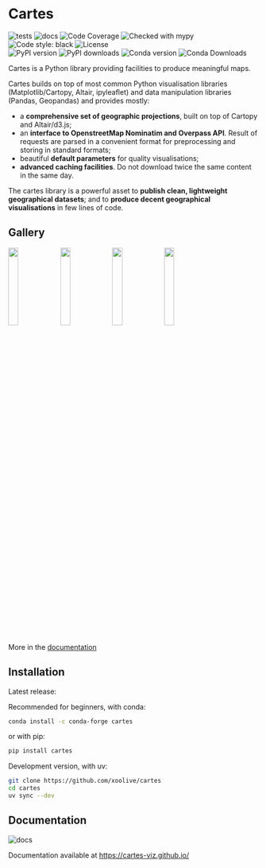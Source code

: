 # Cartes

![tests](https://github.com/xoolive/cartes/workflows/tests/badge.svg)
![docs](https://github.com/xoolive/cartes/workflows/docs/badge.svg)
![Code Coverage](https://img.shields.io/codecov/c/github/xoolive/cartes.svg)
![Checked with mypy](https://img.shields.io/badge/mypy-checked-blue.svg)
![Code style: black](https://img.shields.io/badge/code%20style-black-black.svg)
![License](https://img.shields.io/pypi/l/cartes.svg)\
![PyPI version](https://img.shields.io/pypi/v/cartes)
![PyPI downloads](https://img.shields.io/pypi/dm/cartes)
![Conda version](https://img.shields.io/conda/vn/conda-forge/cartes)
![Conda Downloads](https://img.shields.io/conda/dn/conda-forge/cartes.svg)

Cartes is a Python library providing facilities to produce meaningful maps.

Cartes builds on top of most common Python visualisation libraries (Matplotlib/Cartopy, Altair, ipyleaflet) and data manipulation libraries (Pandas, Geopandas) and provides mostly:

- a **comprehensive set of geographic projections**, built on top of Cartopy and Altair/d3.js;
- an **interface to OpenstreetMap Nominatim and Overpass API**. Result of requests are parsed in a convenient format for preprocessing and storing in standard formats;
- beautiful **default parameters** for quality visualisations;
- **advanced caching facilities**. Do not download twice the same content in the same day.

The cartes library is a powerful asset to **publish clean, lightweight geographical datasets**; and to **produce decent geographical visualisations** in few lines of code.

## Gallery

<a href="https://cartes-viz.github.io/gallery/mercantour.html"><img width="20%" src="https://cartes-viz.github.io/_static/homepage/mercantour.png"></a>
<a href="https://cartes-viz.github.io/gallery/footprint.html"><img width="20%" src="https://cartes-viz.github.io/_static/homepage/antibes.png"></a>
<a href="https://cartes-viz.github.io/gallery/airports.html"><img width="20%" src="https://cartes-viz.github.io/_static/homepage/airports.png"></a>
<a href="https://cartes-viz.github.io/gallery/tokyo_metro.html#zoom-in-to-downtown-tokyo"><img width="20%" src="https://cartes-viz.github.io/_static/homepage/tokyo.png"></a>

More in the [documentation](https://cartes-viz.github.io/gallery.html)

## Installation

Latest release:

Recommended for beginners, with conda:

```sh
conda install -c conda-forge cartes
```

or with pip:

```sh
pip install cartes
```

Development version, with uv:

```sh
git clone https://github.com/xoolive/cartes
cd cartes
uv sync --dev
```

## Documentation

![docs](https://github.com/xoolive/cartes/workflows/docs/badge.svg)

Documentation available at https://cartes-viz.github.io/
